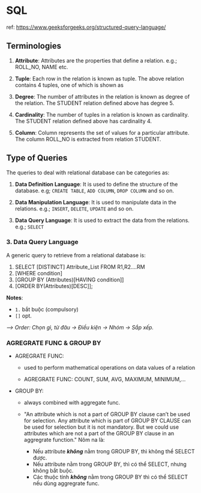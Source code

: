# SQL 

ref: https://www.geeksforgeeks.org/structured-query-language/

## Terminologies 

1. **Attribute**: Attributes are the properties that define a relation. e.g.; ROLL_NO, NAME etc.

2. **Tuple**: Each row in the relation is known as tuple. The above relation contains 4 tuples, one of which is shown as

3. **Degree**: The number of attributes in the relation is known as degree of the relation. The STUDENT relation defined above has degree 5.

4. **Cardinality**: The number of tuples in a relation is known as cardinality. The STUDENT relation defined above has cardinality 4.

5. **Column**: Column represents the set of values for a particular attribute. The column ROLL_NO is extracted from relation STUDENT.


## Type of Queries

The queries to deal with relational database can be categories as:

1. **Data Definition Language**: It is used to define the structure of the database. e.g; `CREATE TABLE`, `ADD COLUMN`, `DROP COLUMN` and so on.

2. **Data Manipulation Language**: It is used to manipulate data in the relations. e.g.; `INSERT`, `DELETE`, `UPDATE` and so on.

3. **Data Query Language**: It is used to extract the data from the relations. e.g.; `SELECT`

### 3. Data Query Language

A generic query to retrieve from a relational database is:

1. SELECT [DISTINCT] Attribute_List FROM R1,R2….RM
2. [WHERE condition]
3. [GROUP BY (Attributes)[HAVING condition]]
4. [ORDER BY(Attributes)[DESC]];

**Notes**:

- `1.` bắt buộc (compulsory)
- `[]` opt.

*--> Order: Chọn gì, từ đâu -> Điều kiện -> Nhóm -> Sắp xếp.*


### AGREGRATE FUNC & GROUP BY

- AGREGRATE FUNC: 
	
	-  used to perform mathematical operations on data values of a relation

	- AGREGRATE FUNC: COUNT, SUM, AVG, MAXIMUM, MINIMUM,...

- GROUP BY: 
	
	- always combined with aggregate func.

	- "An attribute which is not a part of GROUP BY clause can’t be used for selection. Any attribute which is part of GROUP BY CLAUSE can be used for selection but it is not mandatory. But we could use attributes which are not a part of the GROUP BY clause in an aggregrate function." Nôm na là:
		- Nếu attribute ***không*** nằm trong GROUP BY, thì không thể SELECT được.
		- Nếu attribute nằm trong GROUP BY, thì có thể SELECT, nhưng không bắt buộc.
		- Các thuộc tính ***không*** nằm trong GROUP BY thì có thể SELECT nếu dùng aggregrate func.

